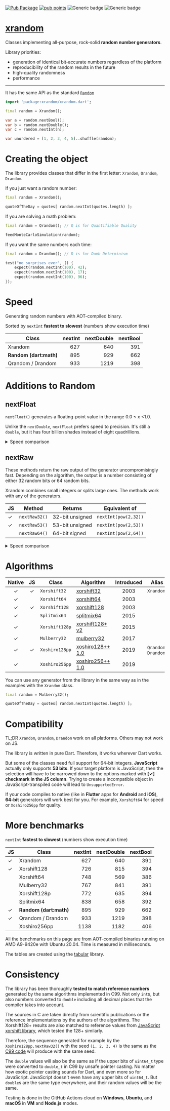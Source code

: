 [![Pub Package](https://img.shields.io/pub/v/xrandom.svg)](https://pub.dev/packages/xrandom)
[![pub points](https://badges.bar/xrandom/pub%20points)](https://pub.dev/packages/xrandom/score)
![Generic badge](https://img.shields.io/badge/testing_on-Windows_|_MacOS_|_Ubuntu-blue.svg)
![Generic badge](https://img.shields.io/badge/testing_on-VM_|_Node_|_Chrome-blue.svg)


# [xrandom](https://github.com/rtmigo/xrandom)

Classes implementing all-purpose, rock-solid **random number generators**.

Library priorities:
- generation of identical bit-accurate numbers regardless of the platform
- reproducibility of the random results in the future
- high-quality randomness
- performance

----------

It has the same API as the standard [`Random`](https://api.dart.dev/stable/2.12.1/dart-math/Random-class.html)

``` dart
import 'package:xrandom/xrandom.dart';

final random = Xrandom();

var a = random.nextBool(); 
var b = random.nextDouble();
var c = random.nextInt(n);

var unordered = [1, 2, 3, 4, 5]..shuffle(random);
```

# Creating the object

The library provides classes that differ in the first letter: `Xrandom`, `Qrandom`, `Drandom`.

If you just want a random number:

``` dart
final random = Xrandom();

quoteOfTheDay = quotes[ random.nextInt(quotes.length) ];
``` 

If you are solving a math problem:

``` dart
final random = Qrandom(); // Q is for Quantifiable Quality

feedMonteCarloSimulation(random);
```

If you want the same numbers each time:

``` dart
final random = Drandom(); // D is for Dumb Determinism 

test("no surprises ever", () {
    expect(random.nextInt(100), 42);
    expect(random.nextInt(100), 17);
    expect(random.nextInt(100), 96);
});
```

# Speed

Generating random numbers with AOT-compiled binary.

Sorted by `nextInt` **fastest  to slowest**
(numbers show execution time)

| Class                  | nextInt | nextDouble | nextBool |
|------------------------|--------:|-----------:|---------:|
| Xrandom                |     627 |        640 |      391 |
| **Random (dart:math)** |     895 |        929 |      662 |
| Qrandom / Drandom      |     933 |       1219 |      398 |


# Additions to Random


## nextFloat

`nextFloat()` generates a floating-point value in the range 0.0 ≤ x <1.0.

Unlike the `nextDouble`, `nextFloat` prefers speed to precision.
It's still a `double`, but it has four billion shades instead of eight 
quadrillions.

<details>
  <summary>Speed comparison</summary>

Sorted by `nextDouble` **fastest  to slowest**
(numbers show execution time)

| JS | Class                  | nextDouble | nextFloat |
|----|------------------------|-----------:|----------:|
|    | Xorshift64             |        569 |       353 |
|    | Xorshift128p           |        635 |       389 |
| ✓  | Xrandom                |        640 |       221 |
|    | Splitmix64             |        658 |       398 |
| ✓  | Xorshift128            |        815 |       339 |
|    | Mulberry32             |        841 |       301 |
| ✓  | **Random (dart:math)** |        929 |           |
|    | Xoshiro256pp           |       1182 |       713 |
| ✓  | Qrandom / Drandom              |       1219 |       539 |


</details>


## nextRaw

These methods return the raw output of the generator uncompromisingly fast. Depending on the algorithm, 
the output is a number consisting of either 32 random bits or 64 random bits. 

Xrandom combines small integers or splits large ones. The methods work with any of the generators.


| JS    | Method        | Returns         | Equivalent of                   | 
|-------|--------|-----------------|---------------------------------|
| ✓ | `nextRaw32()` | 32-bit unsigned | `nextInt(pow(2,32))`         |
| ✓ | `nextRaw53()` | 53-bit unsigned | `nextInt(pow(2,53))`         |
|   | `nextRaw64()` | 64-bit signed   | `nextInt(pow(2,64))` |


<details>
  <summary>Speed comparison</summary>
  
Sorted by `nextInt` **fastest  to slowest**  
(numbers show execution time)
  
  
| JS | Class                  | nextInt | nextRaw32 | nextRaw64 |
|----|------------------------|--------:|----------:|----------:|
| ✓  | Xrandom                |     627 |       280 |       549 |
| ✓  | Xorshift128            |     726 |       341 |       782 |
|    | Xorshift64             |     748 |       346 |       491 |
|    | Mulberry32             |     767 |       307 |       709 |
|    | Xorshift128p           |     772 |       383 |       529 |
|    | Splitmix64             |     838 |       398 |       500 |
| ✓  | **Random (dart:math)** |     895 |           |           |
| ✓  | XrandomHq              |     933 |       537 |      1186 |
|    | Xoshiro256pp           |    1138 |       703 |      1072 |


Since `nextInt`'s return range is always limited to 32 bits, 
only comparison to `nextRaw32` is "apples-to-apples".

</details>





# Algorithms

| Native | JS | Class          | Algorithm                                                         |    Introduced | Alias |
|:------:|:--:|----------------|-------------------------------------------------------------------|:-----------------:|------|
| ✓      | ✓  | `Xorshift32`   | [xorshift32](https://www.jstatsoft.org/article/view/v008i14)      | 2003 | `Xrandom` |
| ✓      |    | `Xorshift64`   | [xorshift64](https://www.jstatsoft.org/article/view/v008i14)      |  2003 |
| ✓      | ✓  | `Xorshift128`  | [xorshift128](https://www.jstatsoft.org/article/view/v008i14)     |  2003 |
| ✓      |    | `Splitmix64`   | [splitmix64](https://prng.di.unimi.it/splitmix64.c)               |  2015 |
| ✓      |    | `Xorshift128p` | [xorshift128+ v2](https://arxiv.org/abs/1404.0390)                |  2015 |
| ✓      |    | `Mulberry32` | [mulberry32](https://gist.github.com/tommyettinger/46a874533244883189143505d203312c)                |  2017 |
| ✓      | ✓  | `Xoshiro128pp` | [xoshiro128++ 1.0](https://prng.di.unimi.it/xoshiro128plusplus.c) |  2019 | `Qrandom`, `Drandom` |
| ✓      |    | `Xoshiro256pp` | [xoshiro256++ 1.0](https://prng.di.unimi.it/xoshiro256plusplus.c) |  2019 |  |


You can use any generator from the library in the same way as in the examples with the `Xrandom` class.

``` dart
final random = Mulberry32();

quoteOfTheDay = quotes[ random.nextInt(quotes.length) ];
```

# Compatibility

TL;DR `Xrandom`, `Qrandom`, `Drandom` work on all platforms. Others may not work on JS.

The library is written in pure Dart. Therefore, it works wherever Dart works.

But some of the classes need full support for 64-bit integers. 
**JavaScript** actually only supports **53 bits**. If your target platform is JavaScript, then the selection will have to be 
narrowed down to the options marked with **[✓] checkmark in the JS column**. Trying 
to create a incompatible object in JavaScript-transpiled code will lead to `UnsupportedError`.

If your code compiles to native (like in **Flutter** apps for **Android** and **iOS**), 
**64-bit** generators will work best for you. For example, `Xorshift64` for speed or `Xoshiro256pp` for quality.

# More benchmarks

`nextInt` **fastest  to slowest**
(numbers show execution time)

| JS | Class                  | nextInt | nextDouble | nextBool |
|----|------------------------|--------:|-----------:|---------:|
| ✓  | Xrandom                |     627 |        640 |      391 |
| ✓  | Xorshift128            |     726 |        815 |      394 |
|    | Xorshift64             |     748 |        569 |      386 |
|    | Mulberry32             |     767 |        841 |      391 |
|    | Xorshift128p           |     772 |        635 |      394 |
|    | Splitmix64             |     838 |        658 |      392 |
| ✓  | **Random (dart:math)** |     895 |        929 |      662 |
| ✓  | Qrandom / Drandom              |     933 |       1219 |      398 |
|    | Xoshiro256pp           |    1138 |       1182 |      406 |

All the benchmarks on this page are from AOT-compiled binaries running on AMD A9-9420e with Ubuntu 20.04. Time is measured in milliseconds.

The tables are created using the [tabular](https://pub.dev/packages/tabular) library.

# Consistency

The library has been thoroughly **tested to match reference numbers** generated 
by the same algorithms implemented in C99. Not only `int`s, but also numbers
converted to `double` including all decimal places that the compiler takes 
into account.

The sources in C are taken directly from scientific publications or the 
reference implementations by the authors of the algorithms. 
The Xorshift128+ results are also matched to reference values from 
[JavaScript xorshift library](https://github.com/AndreasMadsen/xorshift), 
which tested the 128+ similarly.

Therefore, the sequence generated for example by the 
`Xoshiro128pp.nextRaw32()` with the seed `(1, 2, 3, 4)` is the same as the [C99 code](https://prng.di.unimi.it/xoshiro128plusplus.c) will produce with the same seed.

The `double` values will also be the same as if the upper bits of `uint64_t` type 
were converted to `double_t` in C99 by unsafe pointer casting. No matter how 
exotic pointer casting sounds for Dart, and even more so for JavaScript.
JavaScript doesn't even have any upper bits of `uint64_t`. But `double`s are 
the same type everywhere, and their random values will be the same.

Testing is done in the GitHub Actions cloud on **Windows**, **Ubuntu**, and **macOS** in **VM** and **Node.js** modes.

